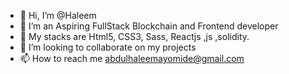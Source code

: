 - 👋 Hi, I’m @Haleem
- 👀 I’m an Aspiring FullStack Blockchain and  Frontend developer
- 🌱 My stacks are Html5, CSS3, Sass, Reactjs ,js ,solidity.
- 💞️ I’m looking to collaborate on my projects 
- 📫 How to reach me abdulhaleemayomide@gmail.com

<!---
Haleem-code/Haleem-code is a ✨ special ✨ repository because its `README.md` (this file) appears on your GitHub profile.
You can click the Preview link to take a look at your changes.
--->
